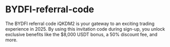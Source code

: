 # BYDFI-referral-code
The BYDFI referral code iQKDM2 is your gateway to an exciting trading experience in 2025. By using this invitation code during sign-up, you unlock exclusive benefits like the $8,000 USDT bonus, a 50% discount fee, and more. 
